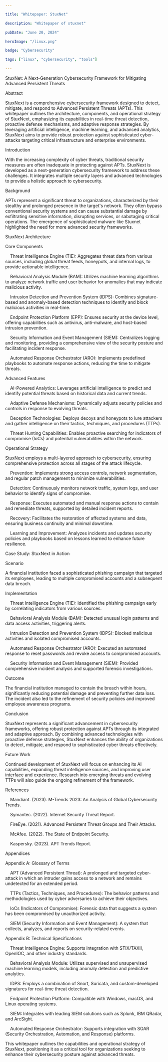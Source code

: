 ```yaml
---

title: "Whitepaper: StuxNet"

description: "Whitepaper of stuxnet"

pubDate: "June 20, 2024"

heroImage: "/linux.png"

badge: "Cybersecurity"

tags: ["linux", "cybersecurity", "tools"]

---
```


  

StuxNet: A Next-Generation Cybersecurity Framework for Mitigating Advanced Persistent Threats

Abstract

  

StuxNext is a comprehensive cybersecurity framework designed to detect, mitigate, and respond to Advanced Persistent Threats (APTs). This whitepaper outlines the architecture, components, and operational strategy of StuxNext, emphasizing its capabilities in real-time threat detection, proactive defense mechanisms, and adaptive response strategies. By leveraging artificial intelligence, machine learning, and advanced analytics, StuxNext aims to provide robust protection against sophisticated cyber-attacks targeting critical infrastructure and enterprise environments.

Introduction

  

With the increasing complexity of cyber threats, traditional security measures are often inadequate in protecting against APTs. StuxNext is developed as a next-generation cybersecurity framework to address these challenges. It integrates multiple security layers and advanced technologies to provide a holistic approach to cybersecurity.

Background

  

APTs represent a significant threat to organizations, characterized by their stealthy and prolonged presence in the target's network. They often bypass conventional security systems and can cause substantial damage by exfiltrating sensitive information, disrupting services, or sabotaging critical operations. The emergence of sophisticated malware like Stuxnet highlighted the need for more advanced security frameworks.

StuxNext Architecture

Core Components

  

    Threat Intelligence Engine (TIE): Aggregates threat data from various sources, including global threat feeds, honeypots, and internal logs, to provide actionable intelligence.

    Behavioral Analysis Module (BAM): Utilizes machine learning algorithms to analyze network traffic and user behavior for anomalies that may indicate malicious activity.

    Intrusion Detection and Prevention System (IDPS): Combines signature-based and anomaly-based detection techniques to identify and block malicious activities in real-time.

    Endpoint Protection Platform (EPP): Ensures security at the device level, offering capabilities such as antivirus, anti-malware, and host-based intrusion prevention.

    Security Information and Event Management (SIEM): Centralizes logging and monitoring, providing a comprehensive view of the security posture and facilitating incident response.

    Automated Response Orchestrator (ARO): Implements predefined playbooks to automate response actions, reducing the time to mitigate threats.

  

Advanced Features

  

    AI-Powered Analytics: Leverages artificial intelligence to predict and identify potential threats based on historical data and current trends.

    Adaptive Defense Mechanisms: Dynamically adjusts security policies and controls in response to evolving threats.

    Deception Technologies: Deploys decoys and honeypots to lure attackers and gather intelligence on their tactics, techniques, and procedures (TTPs).

    Threat Hunting Capabilities: Enables proactive searching for indicators of compromise (IoCs) and potential vulnerabilities within the network.

  

Operational Strategy

  

StuxNext employs a multi-layered approach to cybersecurity, ensuring comprehensive protection across all stages of the attack lifecycle.

  

    Prevention: Implements strong access controls, network segmentation, and regular patch management to minimize vulnerabilities.

    Detection: Continuously monitors network traffic, system logs, and user behavior to identify signs of compromise.

    Response: Executes automated and manual response actions to contain and remediate threats, supported by detailed incident reports.

    Recovery: Facilitates the restoration of affected systems and data, ensuring business continuity and minimal downtime.

    Learning and Improvement: Analyzes incidents and updates security policies and playbooks based on lessons learned to enhance future resilience.

  

Case Study: StuxNext in Action

Scenario

  

A financial institution faced a sophisticated phishing campaign that targeted its employees, leading to multiple compromised accounts and a subsequent data breach.

Implementation

  

    Threat Intelligence Engine (TIE): Identified the phishing campaign early by correlating indicators from various sources.

    Behavioral Analysis Module (BAM): Detected unusual login patterns and data access activities, triggering alerts.

    Intrusion Detection and Prevention System (IDPS): Blocked malicious activities and isolated compromised accounts.

    Automated Response Orchestrator (ARO): Executed an automated response to reset passwords and revoke access to compromised accounts.

    Security Information and Event Management (SIEM): Provided comprehensive incident analysis and supported forensic investigations.

  

Outcome

  

The financial institution managed to contain the breach within hours, significantly reducing potential damage and preventing further data loss. The incident also led to the refinement of security policies and improved employee awareness programs.

Conclusion

  

StuxNext represents a significant advancement in cybersecurity frameworks, offering robust protection against APTs through its integrated and adaptive approach. By combining advanced technologies with proactive defense strategies, StuxNext enhances the ability of organizations to detect, mitigate, and respond to sophisticated cyber threats effectively.

Future Work

  

Continued development of StuxNext will focus on enhancing its AI capabilities, expanding threat intelligence sources, and improving user interface and experience. Research into emerging threats and evolving TTPs will also guide the ongoing refinement of the framework.

References

  

    Mandiant. (2023). M-Trends 2023: An Analysis of Global Cybersecurity Trends.

    Symantec. (2022). Internet Security Threat Report.

    FireEye. (2021). Advanced Persistent Threat Groups and Their Attacks.

    McAfee. (2022). The State of Endpoint Security.

    Kaspersky. (2023). APT Trends Report.

  

Appendices

Appendix A: Glossary of Terms

  

    APT (Advanced Persistent Threat): A prolonged and targeted cyber-attack in which an intruder gains access to a network and remains undetected for an extended period.

    TTPs (Tactics, Techniques, and Procedures): The behavior patterns and methodologies used by cyber adversaries to achieve their objectives.

    IoCs (Indicators of Compromise): Forensic data that suggests a system has been compromised by unauthorized activity.

    SIEM (Security Information and Event Management): A system that collects, analyzes, and reports on security-related events.

  

Appendix B: Technical Specifications

  

    Threat Intelligence Engine: Supports integration with STIX/TAXII, OpenIOC, and other industry standards.

    Behavioral Analysis Module: Utilizes supervised and unsupervised machine learning models, including anomaly detection and predictive analytics.

    IDPS: Employs a combination of Snort, Suricata, and custom-developed signatures for real-time threat detection.

    Endpoint Protection Platform: Compatible with Windows, macOS, and Linux operating systems.

    SIEM: Integrates with leading SIEM solutions such as Splunk, IBM QRadar, and ArcSight.

    Automated Response Orchestrator: Supports integration with SOAR (Security Orchestration, Automation, and Response) platforms.

  

This whitepaper outlines the capabilities and operational strategy of StuxNext, positioning it as a critical tool for organizations seeking to enhance their cybersecurity posture against advanced threats.